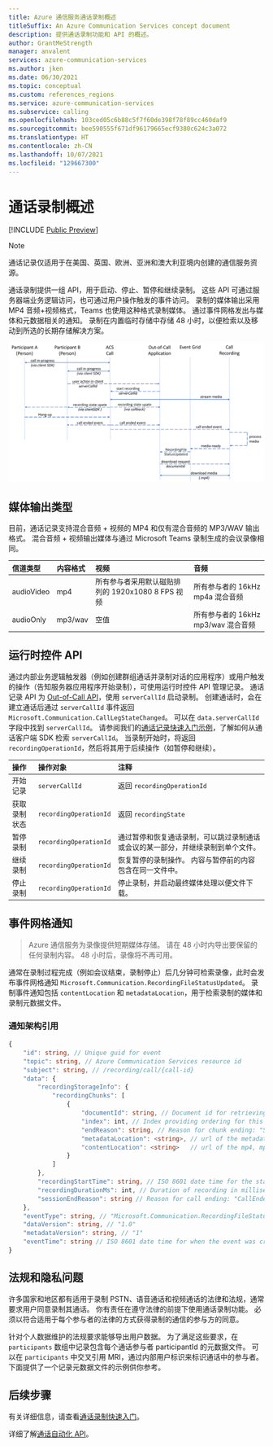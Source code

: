 ```yaml
---
title: Azure 通信服务通话录制概述
titleSuffix: An Azure Communication Services concept document
description: 提供通话录制功能和 API 的概述。
author: GrantMeStrength
manager: anvalent
services: azure-communication-services
ms.author: jken
ms.date: 06/30/2021
ms.topic: conceptual
ms.custom: references_regions
ms.service: azure-communication-services
ms.subservice: calling
ms.openlocfilehash: 103ced05c6b88c5f7f60de398f78f89cc460daf9
ms.sourcegitcommit: bee590555f671df96179665ecf9380c624c3a072
ms.translationtype: HT
ms.contentlocale: zh-CN
ms.lasthandoff: 10/07/2021
ms.locfileid: "129667300"
---
```

# <a name="calling-recording-overview"></a>通话录制概述

[!INCLUDE [Public Preview](../../includes/public-preview-include-document.md)]

> [!NOTE]
> 通话记录仅适用于在美国、英国、欧洲、亚洲和澳大利亚境内创建的通信服务资源。

通话录制提供一组 API，用于启动、停止、暂停和继续录制。 这些 API 可通过服务器端业务逻辑访问，也可通过用户操作触发的事件访问。 录制的媒体输出采用 MP4 音频+视频格式，Teams 也使用这种格式录制媒体。 通过事件网格发出与媒体和元数据相关的通知。 录制在内置临时存储中存储 48 小时，以便检索以及移动到所选的长期存储解决方案。 

![通话记录概念关系图](../media/call-recording-concept.png)

## <a name="media-output-types"></a>媒体输出类型
目前，通话记录支持混合音频 + 视频的 MP4 和仅有混合音频的 MP3/WAV 输出格式。 混合音频 + 视频输出媒体与通过 Microsoft Teams 录制生成的会议录像相同。

| 信道类型 | 内容格式 | 视频 | 音频 |
| :----------- | :------------- | :---- | :--------------------------- |
| audioVideo | mp4 | 所有参与者采用默认磁贴排列的 1920x1080 8 FPS 视频 | 所有参与者的 16kHz mp4a 混合音频 |
| audioOnly| mp3/wav | 空值 | 所有参与者的 16kHz mp3/wav 混合音频 |


## <a name="run-time-control-apis"></a>运行时控件 API
通过内部业务逻辑触发器（例如创建群组通话并录制对话的应用程序）或用户触发的操作（告知服务器应用程序开始录制），可使用运行时控件 API 管理记录。 通话记录 API 为 [Out-of-Call API](./call-automation-apis.md#out-of-call-apis)，使用 `serverCallId` 启动录制。 创建通话时，会在建立通话后通过 `serverCallId` 事件返回 `Microsoft.Communication.CallLegStateChanged`。 可以在 `data.serverCallId` 字段中找到 `serverCallId`。 请参阅我们的[通话记录快速入门示例](../../quickstarts/voice-video-calling/call-recording-sample.md)，了解如何从通话客户端 SDK 检索 `serverCallId`。 当录制开始时，将返回 `recordingOperationId`，然后将其用于后续操作（如暂停和继续）。   

| 操作                            | 操作对象            | 注释                       |
| :-------------------- | :--------------------- | :----------------------------- |
| 开始记录       | `serverCallId`         | 返回 `recordingOperationId` | 
| 获取录制状态   | `recordingOperationId` | 返回 `recordingState`       | 
| 暂停录制       | `recordingOperationId` | 通过暂停和恢复通话录制，可以跳过录制通话或会议的某一部分，并继续录制到单个文件。 | 
| 继续录制      | `recordingOperationId` | 恢复暂停的录制操作。 内容与暂停前的内容包含在同一文件中。 | 
| 停止录制        | `recordingOperationId` | 停止录制，并启动最终媒体处理以便文件下载。 | 


## <a name="event-grid-notifications"></a>事件网格通知

> Azure 通信服务为录像提供短期媒体存储。 请在 48 小时内导出要保留的任何录制内容。 48 小时后，录像将不再可用。

通常在录制过程完成（例如会议结束，录制停止）后几分钟可检索录像，此时会发布事件网格通知 `Microsoft.Communication.RecordingFileStatusUpdated`。 录制事件通知包括 `contentLocation` 和 `metadataLocation`，用于检索录制的媒体和录制元数据文件。

### <a name="notification-schema-reference"></a>通知架构引用
```typescript
{
    "id": string, // Unique guid for event
    "topic": string, // Azure Communication Services resource id
    "subject": string, // /recording/call/{call-id}
    "data": {
        "recordingStorageInfo": {
            "recordingChunks": [
                {
                    "documentId": string, // Document id for retrieving from storage
                    "index": int, // Index providing ordering for this chunk in the entire recording
                    "endReason": string, // Reason for chunk ending: "SessionEnded", "ChunkMaximumSizeExceeded”, etc.
                    "metadataLocation": <string>, // url of the metadata for this chunk
                    "contentLocation": <string>   // url of the mp4, mp3, or wav for this chunk
                }
            ]
        },
        "recordingStartTime": string, // ISO 8601 date time for the start of the recording
        "recordingDurationMs": int, // Duration of recording in milliseconds
        "sessionEndReason": string // Reason for call ending: "CallEnded", "InitiatorLeft", etc.
    },
    "eventType": string, // "Microsoft.Communication.RecordingFileStatusUpdated"
    "dataVersion": string, // "1.0"
    "metadataVersion": string, // "1"
    "eventTime": string // ISO 8601 date time for when the event was created
}
```
## <a name="regulatory-and-privacy-concerns"></a>法规和隐私问题

许多国家和地区都有适用于录制 PSTN、语音通话和视频通话的法律和法规，通常要求用户同意录制其通话。 你有责任在遵守法律的前提下使用通话录制功能。 必须以符合适用于每个参与者的法律的方式获得录制的通信的参与方的同意。

针对个人数据维护的法规要求能够导出用户数据。 为了满足这些要求，在 `participants` 数组中记录包含每个通话参与者 participantId 的元数据文件。 可以在 `participants` 中交叉引用 MRI，通过内部用户标识来标识通话中的参与者。 下面提供了一个记录元数据文件的示例供你参考。

## <a name="next-steps"></a>后续步骤
有关详细信息，请查看[通话录制快速入门](../../quickstarts/voice-video-calling/call-recording-sample.md)。

详细了解[通话自动化 API](./call-automation-apis.md)。
